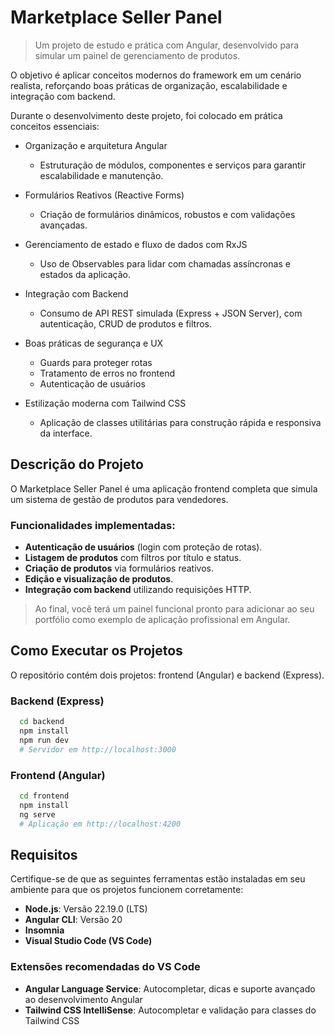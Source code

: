 # Marketplace Seller Panel

> Um projeto de estudo e prática com Angular, desenvolvido para simular um painel de gerenciamento de produtos.

O objetivo é aplicar conceitos modernos do framework em um cenário realista, reforçando boas práticas de organização, escalabilidade e integração com backend.

Durante o desenvolvimento deste projeto, foi colocado em prática conceitos essenciais:

- Organização e arquitetura Angular

  - Estruturação de módulos, componentes e serviços para garantir escalabilidade e manutenção.

- Formulários Reativos (Reactive Forms)

  - Criação de formulários dinâmicos, robustos e com validações avançadas.

- Gerenciamento de estado e fluxo de dados com RxJS

  - Uso de Observables para lidar com chamadas assíncronas e estados da aplicação.

- Integração com Backend

  - Consumo de API REST simulada (Express + JSON Server), com autenticação, CRUD de produtos e filtros.

- Boas práticas de segurança e UX

  - Guards para proteger rotas
  - Tratamento de erros no frontend
  - Autenticação de usuários

- Estilização moderna com Tailwind CSS
  - Aplicação de classes utilitárias para construção rápida e responsiva da interface.

## Descrição do Projeto

O Marketplace Seller Panel é uma aplicação frontend completa que simula um sistema de gestão de produtos para vendedores.

### Funcionalidades implementadas:

- **Autenticação de usuários** (login com proteção de rotas).
- **Listagem de produtos** com filtros por título e status.
- **Criação de produtos** via formulários reativos.
- **Edição e visualização de produtos**.
- **Integração com backend** utilizando requisições HTTP.

> Ao final, você terá um painel funcional pronto para adicionar ao seu portfólio como exemplo de aplicação profissional em Angular.

## Como Executar os Projetos

O repositório contém dois projetos: frontend (Angular) e backend (Express).

### Backend (Express)

```bash
  cd backend
  npm install
  npm run dev
  # Servidor em http://localhost:3000
```

### Frontend (Angular)

```bash
  cd frontend
  npm install
  ng serve
  # Aplicação em http://localhost:4200
```

## Requisitos

Certifique-se de que as seguintes ferramentas estão instaladas em seu ambiente para que os projetos funcionem corretamente:

- **Node.js**: Versão 22.19.0 (LTS)
- **Angular CLI**: Versão 20
- **Insomnia**
- **Visual Studio Code (VS Code)**

### Extensões recomendadas do VS Code

- **Angular Language Service**: Autocompletar, dicas e suporte avançado ao desenvolvimento Angular
- **Tailwind CSS IntelliSense**: Autocompletar e validação para classes do Tailwind CSS
